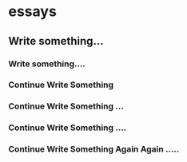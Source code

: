 # essays
## Write something...
### Write something....
### Continue Write Something
### Continue Write Something ...
### Continue Write Something ....
### Continue Write Something Again Again .....
